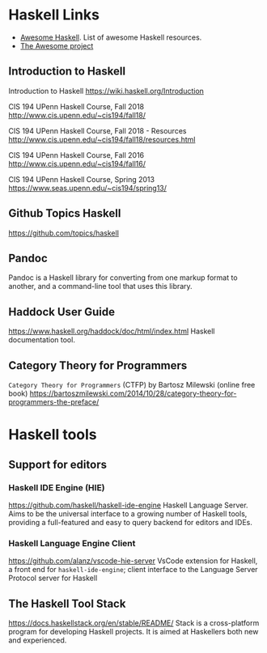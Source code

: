 # Haskell Links


* [Awesome Haskell](https://github.com/krispo/awesome-haskell). List of awesome Haskell resources.
* [The Awesome project](https://github.com/sindresorhus/awesome)



## Introduction to Haskell

Introduction to Haskell
https://wiki.haskell.org/Introduction

CIS 194 UPenn Haskell Course, Fall 2018
http://www.cis.upenn.edu/~cis194/fall18/

CIS 194 UPenn Haskell Course, Fall 2018 - Resources
http://www.cis.upenn.edu/~cis194/fall18/resources.html

CIS 194 UPenn Haskell Course, Fall 2016
http://www.cis.upenn.edu/~cis194/fall16/

CIS 194 UPenn Haskell Course, Spring 2013
https://www.seas.upenn.edu/~cis194/spring13/



## Github Topics Haskell
https://github.com/topics/haskell

## Pandoc
Pandoc is a Haskell library for converting from one markup format to another, and a command-line tool that uses this library.

## Haddock User Guide
https://www.haskell.org/haddock/doc/html/index.html
Haskell documentation tool.


## Category Theory for Programmers
`Category Theory for Programmers` (CTFP) by Bartosz Milewski (online free book)
https://bartoszmilewski.com/2014/10/28/category-theory-for-programmers-the-preface/


# Haskell tools

## Support for editors

### Haskell IDE Engine (HIE)
https://github.com/haskell/haskell-ide-engine
Haskell Language Server. Aims to be the universal interface to a growing number of Haskell tools, providing a full-featured and easy to query backend for editors and IDEs.

### Haskell Language Engine Client
https://github.com/alanz/vscode-hie-server
VsCode extension for Haskell, a front end for `haskell-ide-engine`;
client interface to the Language Server Protocol server for Haskell

## The Haskell Tool Stack
https://docs.haskellstack.org/en/stable/README/
Stack is a cross-platform program for developing Haskell projects. It is aimed at Haskellers both new and experienced.
